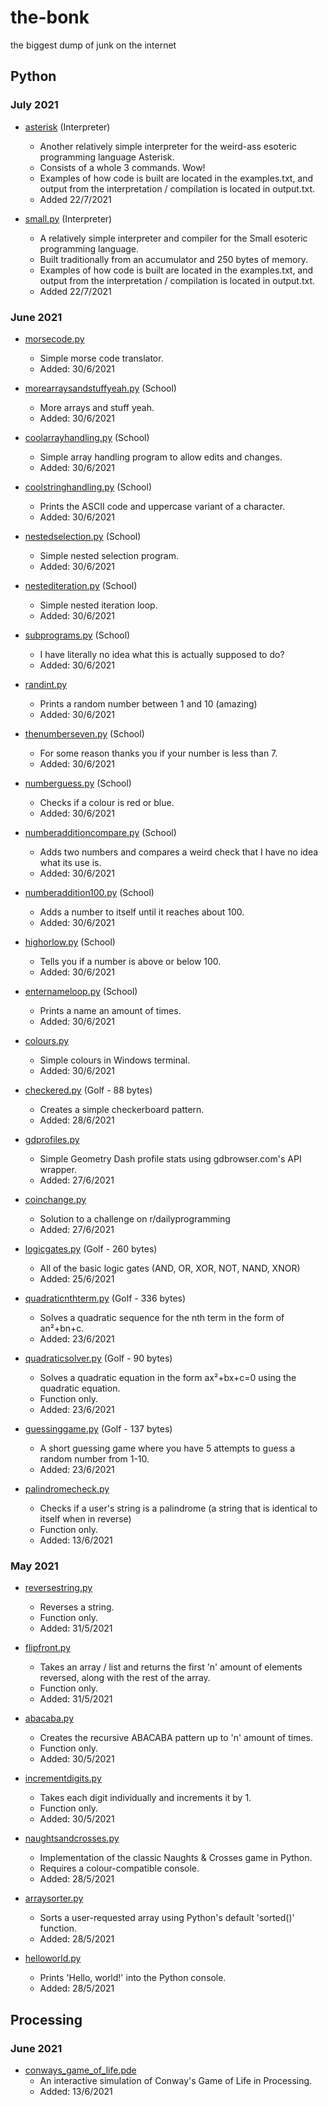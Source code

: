 # the-bonk
the biggest dump of junk on the internet

## Python

### July 2021
- [asterisk](https://github.com/GD-NTB/the-bonk/blob/master/python/interpreters/asterisk/asterisk.py) (Interpreter)
	- Another relatively simple interpreter for the weird-ass esoteric programming language Asterisk.
	- Consists of a whole 3 commands. Wow!
	- Examples of how code is built are located in the examples.txt, and output from the interpretation / compilation is located in output.txt.
	- Added 22/7/2021

- [small.py](https://github.com/GD-NTB/the-bonk/blob/master/python/interpreters/small/small.py) (Interpreter)
	- A relatively simple interpreter and compiler for the Small esoteric programming language.
	- Built traditionally from an accumulator and 250 bytes of memory.
	- Examples of how code is built are located in the examples.txt, and output from the interpretation / compilation is located in output.txt.
	- Added 22/7/2021

### June 2021
- [morsecode.py](https://github.com/GD-NTB/the-bonk/blob/master/python/morsecode.py)
	- Simple morse code translator.
	- Added: 30/6/2021

- [morearraysandstuffyeah.py](https://github.com/GD-NTB/the-bonk/blob/master/python/school/morearraysandstuffyeah.py) (School)
	- More arrays and stuff yeah.
	- Added: 30/6/2021

- [coolarrayhandling.py](https://github.com/GD-NTB/the-bonk/blob/master/python/school/coolarrayhandling.py) (School)
	- Simple array handling program to allow edits and changes.
	- Added: 30/6/2021

- [coolstringhandling.py](https://github.com/GD-NTB/the-bonk/blob/master/python/school/coolarrayhandling.py) (School)
	- Prints the ASCII code and uppercase variant of a character.
	- Added: 30/6/2021

- [nestedselection.py](https://github.com/GD-NTB/the-bonk/blob/master/python/school/nestedselection.py) (School)
	- Simple nested selection program.
	- Added: 30/6/2021

- [nestediteration.py](https://github.com/GD-NTB/the-bonk/blob/master/python/school/nestediteration.py) (School)
	- Simple nested iteration loop.
	- Added: 30/6/2021

- [subprograms.py](https://github.com/GD-NTB/the-bonk/blob/master/python/school/subprograms.py) (School)
	- I have literally no idea what this is actually supposed to do?
	- Added: 30/6/2021

- [randint.py](https://github.com/GD-NTB/the-bonk/blob/master/python/randint.py)
	- Prints a random number between 1 and 10 (amazing)
	- Added: 30/6/2021

- [thenumberseven.py](https://github.com/GD-NTB/the-bonk/blob/master/python/school/thenumberseven.py) (School)
	- For some reason thanks you if your number is less than 7.
	- Added: 30/6/2021

- [numberguess.py](https://github.com/GD-NTB/the-bonk/blob/master/python/school/numberguess.py) (School)
	- Checks if a colour is red or blue.
	- Added: 30/6/2021

- [numberadditioncompare.py](https://github.com/GD-NTB/the-bonk/blob/master/python/school/numberadditioncompare.py) (School)
	- Adds two numbers and compares a weird check that I have no idea what its use is.
	- Added: 30/6/2021

- [numberaddition100.py](https://github.com/GD-NTB/the-bonk/blob/master/python/school/numberaddition100.py) (School)
	- Adds a number to itself until it reaches about 100.
	- Added: 30/6/2021

- [highorlow.py](https://github.com/GD-NTB/the-bonk/blob/master/python/school/highorlow.py) (School)
	- Tells you if a number is above or below 100.
	- Added: 30/6/2021

- [enternameloop.py](https://github.com/GD-NTB/the-bonk/blob/master/python/school/enternameloop.py) (School)
	- Prints a name an amount of times.
	- Added: 30/6/2021

- [colours.py](https://github.com/GD-NTB/the-bonk/blob/master/python/colours.py)
	- Simple colours in Windows terminal.
	- Added: 30/6/2021

- [checkered.py](https://github.com/GD-NTB/the-bonk/blob/master/python/golf/checkered.py) (Golf - 88 bytes)
	- Creates a simple checkerboard pattern.
	- Added: 28/6/2021

- [gdprofiles.py](https://github.com/GD-NTB/the-bonk/blob/master/python/gdprofiles.py)
	- Simple Geometry Dash profile stats using gdbrowser.com's API wrapper.
	- Added: 27/6/2021

- [coinchange.py](https://github.com/GD-NTB/the-bonk/blob/master/python/coinchange.py)
	- Solution to a challenge on r/dailyprogramming
	- Added: 27/6/2021

- [logicgates.py](https://github.com/GD-NTB/the-bonk/blob/master/python/golf/logicgates.py) (Golf - 260 bytes)
	- All of the basic logic gates (AND, OR, XOR, NOT, NAND, XNOR)
	- Added: 25/6/2021

- [quadraticnthterm.py](https://github.com/GD-NTB/the-bonk/blob/master/python/golf/quadraticnthterm.py) (Golf - 336 bytes)
	- Solves a quadratic sequence for the nth term in the form of an²+bn+c.
	- Added: 23/6/2021

- [quadraticsolver.py](https://github.com/GD-NTB/the-bonk/blob/master/python/golf/quadraticsolver.py) (Golf - 90 bytes)
	- Solves a quadratic equation in the form ax²+bx+c=0 using the quadratic equation.
	- Function only.
	- Added: 23/6/2021

- [guessinggame.py](https://github.com/GD-NTB/the-bonk/blob/master/python/golf/guessinggame.py) (Golf - 137 bytes)
	- A short guessing game where you have 5 attempts to guess a random number from 1-10.
	- Added: 23/6/2021

- [palindromecheck.py](https://github.com/GD-NTB/the-bonk/blob/master/python/palindromecheck.py)
	- Checks if a user's string is a palindrome (a string that is identical to itself when in reverse)
	- Function only.
	- Added: 13/6/2021

### May 2021
- [reversestring.py](https://github.com/GD-NTB/the-bonk/blob/master/python/reversestring.py)
	- Reverses a string.
	- Function only.
	- Added: 31/5/2021

- [flipfront.py](https://github.com/GD-NTB/the-bonk/blob/master/python/flipfront.py)
	- Takes an array / list and returns the first 'n' amount of elements reversed, along with the rest of the array.
	- Function only.
	- Added: 31/5/2021

- [abacaba.py](https://github.com/GD-NTB/the-bonk/blob/master/python/abacaba.py)
	- Creates the recursive ABACABA pattern up to 'n' amount of times.
	- Function only.
	- Added: 30/5/2021

- [incrementdigits.py](https://github.com/GD-NTB/the-bonk/blob/master/python/incrementdigits.py)
	- Takes each digit individually and increments it by 1.
	- Function only.
	- Added: 30/5/2021

- [naughtsandcrosses.py](https://github.com/GD-NTB/the-bonk/blob/master/python/naughtsandcrosses.py)
	- Implementation of the classic Naughts & Crosses game in Python.
	- Requires a colour-compatible console.
	- Added: 28/5/2021

- [arraysorter.py](https://github.com/GD-NTB/the-bonk/blob/master/python/arraysorter.py)
	- Sorts a user-requested array using Python's default 'sorted()' function.
	- Added: 28/5/2021

- [helloworld.py](https://github.com/GD-NTB/the-bonk/blob/master/python/helloworld.py)
	- Prints 'Hello, world!' into the Python console.
	- Added: 28/5/2021

## Processing

### June 2021
- [conways_game_of_life.pde](https://github.com/GD-NTB/the-bonk/blob/master/java/processing/conways_game_of_life.pde)
	- An interactive simulation of Conway's Game of Life in Processing.
	- Added: 13/6/2021
